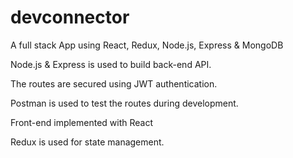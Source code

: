# devconnector
A full stack App using React, Redux, Node.js, Express &amp; MongoDB

Node.js & Express is used to build back-end API. 

The routes are secured using JWT authentication.

Postman is used to test the routes during development.

Front-end implemented with React

Redux is used for state management.
